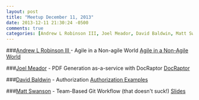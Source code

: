 ```yaml
---
layout: post
title: "Meetup December 11, 2013"
date: 2013-12-11 21:30:24 -0500
comments: true
categories: [Andrew L Robinson III, Joel Meador, David Baldwin, Matt Swanson]
---
```


###[Andrew L Robinson III ](http://twitter.com/ar3_me) - Agile in a Non-agile World
[Agile in a Non-Agile World](http://prezi.com/tfegr-9gr2se/agile-in-a-non-agile-world/?utm_campaign=share&utm_medium=copy)


###[Joel Meador](http://twitter.com/joelmeador) - PDF Generation as-a-service with DocRaptor
[DocRaptor](https://docraptor.com/)


###[David Baldwin](http://twitter.com/baldwindavid) - Authorization
[Authorization Examples](https://github.com/baldwindavid/authorization-examples)


###[Matt Swanson](http://twitter.com/_swanson) - Team-Based Git Workflow (that doesn't suck!)
[Slides](http://mdswanson.com/talk/2012/03/15/lightning-talk-team-based-git-workflow-that-doesnt-suck.html)
